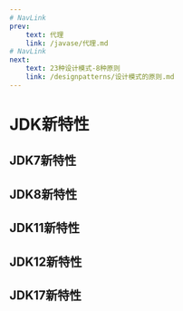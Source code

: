 ```yaml
---
# NavLink
prev:
    text: 代理
    link: /javase/代理.md
# NavLink
next:
    text: 23种设计模式-8种原则
    link: /designpatterns/设计模式的原则.md
---
```

# JDK新特性
## JDK7新特性
## JDK8新特性
## JDK11新特性
## JDK12新特性
## JDK17新特性
